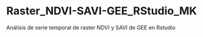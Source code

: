 # Raster_NDVI-SAVI-GEE_RStudio_MK
Análisis de serie temporal de raster NDVI y SAVI de GEE en Rstudio
